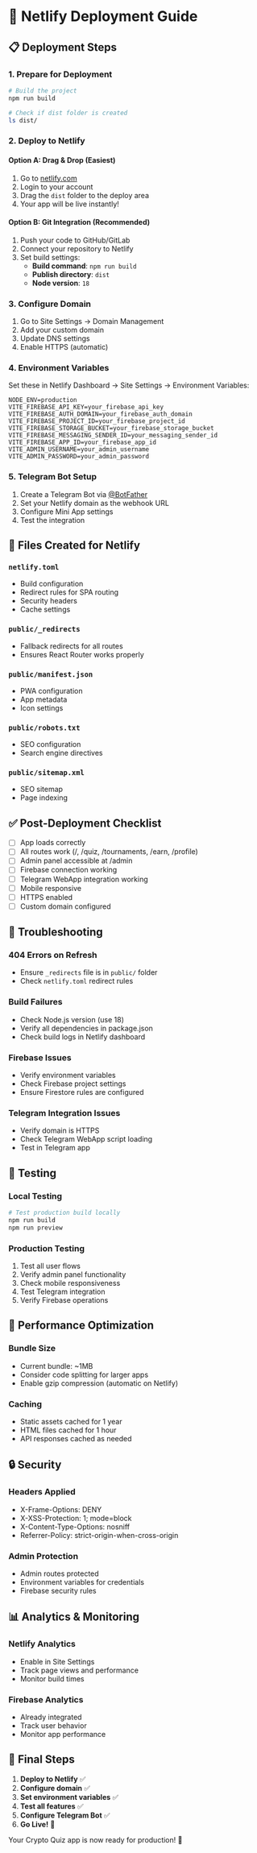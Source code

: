 # 🚀 Netlify Deployment Guide

## 📋 **Deployment Steps**

### **1. Prepare for Deployment**
```bash
# Build the project
npm run build

# Check if dist folder is created
ls dist/
```

### **2. Deploy to Netlify**

#### **Option A: Drag & Drop (Easiest)**
1. Go to [netlify.com](https://netlify.com)
2. Login to your account
3. Drag the `dist` folder to the deploy area
4. Your app will be live instantly!

#### **Option B: Git Integration (Recommended)**
1. Push your code to GitHub/GitLab
2. Connect your repository to Netlify
3. Set build settings:
   - **Build command**: `npm run build`
   - **Publish directory**: `dist`
   - **Node version**: `18`

### **3. Configure Domain**
1. Go to Site Settings → Domain Management
2. Add your custom domain
3. Update DNS settings
4. Enable HTTPS (automatic)

### **4. Environment Variables**
Set these in Netlify Dashboard → Site Settings → Environment Variables:

```env
NODE_ENV=production
VITE_FIREBASE_API_KEY=your_firebase_api_key
VITE_FIREBASE_AUTH_DOMAIN=your_firebase_auth_domain
VITE_FIREBASE_PROJECT_ID=your_firebase_project_id
VITE_FIREBASE_STORAGE_BUCKET=your_firebase_storage_bucket
VITE_FIREBASE_MESSAGING_SENDER_ID=your_messaging_sender_id
VITE_FIREBASE_APP_ID=your_firebase_app_id
VITE_ADMIN_USERNAME=your_admin_username
VITE_ADMIN_PASSWORD=your_admin_password
```

### **5. Telegram Bot Setup**
1. Create a Telegram Bot via [@BotFather](https://t.me/botfather)
2. Set your Netlify domain as the webhook URL
3. Configure Mini App settings
4. Test the integration

## 🔧 **Files Created for Netlify**

### **`netlify.toml`**
- Build configuration
- Redirect rules for SPA routing
- Security headers
- Cache settings

### **`public/_redirects`**
- Fallback redirects for all routes
- Ensures React Router works properly

### **`public/manifest.json`**
- PWA configuration
- App metadata
- Icon settings

### **`public/robots.txt`**
- SEO configuration
- Search engine directives

### **`public/sitemap.xml`**
- SEO sitemap
- Page indexing

## ✅ **Post-Deployment Checklist**

- [ ] App loads correctly
- [ ] All routes work (/, /quiz, /tournaments, /earn, /profile)
- [ ] Admin panel accessible at /admin
- [ ] Firebase connection working
- [ ] Telegram WebApp integration working
- [ ] Mobile responsive
- [ ] HTTPS enabled
- [ ] Custom domain configured

## 🐛 **Troubleshooting**

### **404 Errors on Refresh**
- Ensure `_redirects` file is in `public/` folder
- Check `netlify.toml` redirect rules

### **Build Failures**
- Check Node.js version (use 18)
- Verify all dependencies in package.json
- Check build logs in Netlify dashboard

### **Firebase Issues**
- Verify environment variables
- Check Firebase project settings
- Ensure Firestore rules are configured

### **Telegram Integration Issues**
- Verify domain is HTTPS
- Check Telegram WebApp script loading
- Test in Telegram app

## 📱 **Testing**

### **Local Testing**
```bash
# Test production build locally
npm run build
npm run preview
```

### **Production Testing**
1. Test all user flows
2. Verify admin panel functionality
3. Check mobile responsiveness
4. Test Telegram integration
5. Verify Firebase operations

## 🚀 **Performance Optimization**

### **Bundle Size**
- Current bundle: ~1MB
- Consider code splitting for larger apps
- Enable gzip compression (automatic on Netlify)

### **Caching**
- Static assets cached for 1 year
- HTML files cached for 1 hour
- API responses cached as needed

## 🔒 **Security**

### **Headers Applied**
- X-Frame-Options: DENY
- X-XSS-Protection: 1; mode=block
- X-Content-Type-Options: nosniff
- Referrer-Policy: strict-origin-when-cross-origin

### **Admin Protection**
- Admin routes protected
- Environment variables for credentials
- Firebase security rules

## 📊 **Analytics & Monitoring**

### **Netlify Analytics**
- Enable in Site Settings
- Track page views and performance
- Monitor build times

### **Firebase Analytics**
- Already integrated
- Track user behavior
- Monitor app performance

## 🎯 **Final Steps**

1. **Deploy to Netlify** ✅
2. **Configure domain** ✅
3. **Set environment variables** ✅
4. **Test all features** ✅
5. **Configure Telegram Bot** ✅
6. **Go Live!** 🚀

Your Crypto Quiz app is now ready for production! 🎉
